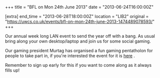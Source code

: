+++
title = "BFL on Mon 24th June 2013"
date = "2013-06-24T16:00:00Z"

[extra]
end_time = "2013-06-28T18:00:00Z"
location = "LIB2"
original = "https://uwcs.co.uk/events/bfl-on-mon-24th-june-2013-1474489078593/"
+++

Our annual week long LAN event to send the year off with a bang. As usual bring along your own desktop/laptop and join us for some social gaming.

Our gaming president Murtag has organised a fun gaming pentatholon for people to take part in, if you're interested the event for it is [here](http://www.warwickcompsoc.co.uk/events/details/1559/) .

Remember to sign up early for this if you want to come along as it always fills up\!

